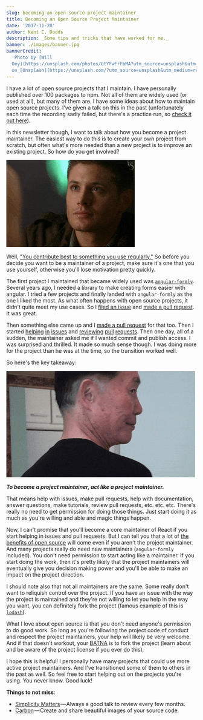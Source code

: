 ```yaml
---
slug: becoming-an-open-source-project-maintainer
title: Becoming an Open Source Project Maintainer
date: '2017-11-20'
author: Kent C. Dodds
description: _Some tips and tricks that have worked for me._
banner: ./images/banner.jpg
bannerCredit:
  'Photo by [Will
  Oey](https://unsplash.com/photos/GtYFwFrFbMA?utm_source=unsplash&utm_medium=referral&utm_content=creditCopyText)
  on_[Unsplash](https://unsplash.com/?utm_source=unsplash&utm_medium=referral&utm_content=creditCopyText)'
---
```


I have a lot of open source projects that I maintain. I have personally
published over 100 packages to npm. Not all of them are widely used (or used at
all), but many of them are. I have some ideas about how to maintain open source
projects. I've given a talk on this in the past (unfortunately each time the
recording sadly failed, but there's a practice run, so
[check it out here](https://kentcdodds.com/talks/#managing-an-open-source-project)).

In this newsletter though, I want to talk about how you become a project
maintainer. The easiest way to do this is to create your own project from
scratch, but often what's more needed than a new project is to improve an
existing project. So how do you get involved?

![good question](./images/0.gif)

Well,
["You contribute best to something you use regularly."](https://blog.kentcdodds.com/what-open-source-project-should-i-contribute-to-7d50ecfe1cb4)
So before you decide you want to be a maintainer of a project, make sure it's
one that you use yourself, otherwise you'll lose motivation pretty quickly.

The first project I maintained that became widely used was
[`angular-formly`](https://github.com/formly-js/angular-formly). Several years
ago, I needed a library to make creating forms easier with angular. I tried a
few projects and finally landed with `angular-formly` as the one I liked the
most. As what often happens with open source projects, it didn't quite meet my
use cases. So I
[filed an issue](https://github.com/formly-js/angular-formly/issues/16) and
[made a pull request](https://github.com/formly-js/angular-formly/pull/17). It
was great.

Then something else came up and I
[made a pull request](https://github.com/formly-js/angular-formly/pull/19) for
that too. Then I started
[helping](https://github.com/formly-js/angular-formly/issues/21)
[in](https://github.com/formly-js/angular-formly/issues/23)
[issues](https://github.com/formly-js/angular-formly/issues/32) and
[reviewing](https://github.com/formly-js/angular-formly/pull/26)
[pull](https://github.com/formly-js/angular-formly/pull/54)
[requests](https://github.com/formly-js/angular-formly/pull/61). Then one day,
all of a sudden, the maintainer asked me if I wanted commit and publish access.
I was surprised and thrilled. It made so much sense though. I was doing more for
the project than he was at the time, so the transition worked well.

So here's the key takeaway:

![Are you ready for this?](./images/1.gif)

**_To become a project maintainer, act like a project maintainer._**

That means help with issues, make pull requests, help with documentation, answer
questions, make tutorials, review pull requests, etc. etc. etc. There's really
no need to get permission for doing those things. Just start doing it as much as
you're willing and able and magic things happen.

Now, I can't promise that you'll become a core maintainer of React if you start
helping in issues and pull requests. But I can tell you that a lot of
[the benefits of open source](https://blog.kentcdodds.com/how-getting-into-open-source-has-been-awesome-for-me-8480cd756a80)
will come even if you aren't the project maintainer. And many projects really do
need new maintainers (`angular-formly` included). You don't need permission to
start acting like a maintainer. If you start doing the work, then it's pretty
likely that the project maintainers will eventually give you decision making
power and you'll be able to make an impact on the project direction.

I should note also that not all maintainers are the same. Some really don't want
to reliquish control over the project. If you have an issue with the way the
project is maintained and they're not willing to let you help in the way you
want, you can definitely fork the project (famous example of this is
[`lodash`](https://lodash.com/)).

What I love about open source is that you don't need anyone's permission to do
good work. So long as you're following the project code of conduct and respect
the project maintainers, your help will likely be very welcome. And if that
doesn't workout, your [BATNA](http://www.beyondintractability.org/essay/batna)
is to fork the project (learn about and be aware of the project license if you
ever do this).

I hope this is helpful! I personally have many projects that could use more
active project maintainers. And I've transitioned some of them to others in the
past as well. So feel free to start helping out on the projects you're using.
You never know. Good luck!

**Things to not miss**:

- [Simplicity Matters](https://youtu.be/rI8tNMsozo0) — Always a good talk to
  review every few months.
- [Carbon](https://carbon.now.sh/) — Create and share beautiful images of your
  source code.
